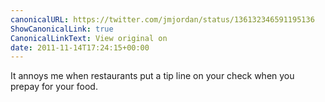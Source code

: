 ```yaml
---
canonicalURL: https://twitter.com/jmjordan/status/136132346591195136
ShowCanonicalLink: true
CanonicalLinkText: View original on
date: 2011-11-14T17:24:15+00:00
---
```

It annoys me when restaurants put a tip line on your check when you prepay for your food.